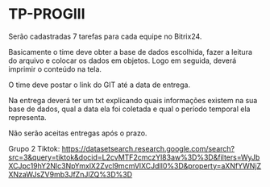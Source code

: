 # TP-PROGIII
Serão cadastradas 7 tarefas para cada equipe no Bitrix24. 

Basicamente o time deve obter a base de dados escolhida, fazer a leitura do arquivo e colocar os dados em objetos. Logo em seguida, deverá imprimir o conteúdo na tela. 

O time deve postar o link do GIT até a data de entrega. 

Na entrega deverá ter um txt explicando quais informações existem na sua base de dados, qual a data ela foi coletada e qual o período temporal ela representa.

Não serão aceitas entregas após o prazo.


Grupo 2
Tiktok: https://datasetsearch.research.google.com/search?src=3&query=tiktok&docid=L2cvMTF2cmczYl83aw%3D%3D&filters=WyJbXCJpc19hY2Nlc3NpYmxlX2Zvcl9mcmVlXCJdIl0%3D&property=aXNfYWNjZXNzaWJsZV9mb3JfZnJlZQ%3D%3D
